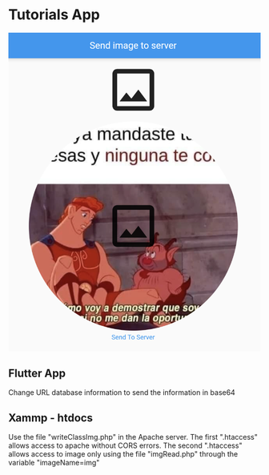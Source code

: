 # Tutorials App

![Image1 of App](example1.png)

## Flutter App

Change URL database information to send the information in base64
    
## Xammp - htdocs

Use the file "writeClassImg.php" in the Apache server. The first ".htaccess" allows access to apache without CORS errors. The second ".htaccess" allows access to image only using the file "imgRead.php" through the variable "imageName=img"
